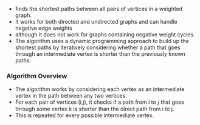 * finds the shortest paths between all pairs of vertices in a weighted graph.
* It works for both directed and undirected graphs and can handle negative edge weights 
* although it does not work for graphs containing negative weight cycles.
* The algorithm uses a dynamic programming approach to build up the shortest paths by iteratively considering whether a path that goes through an intermediate vertex is shorter than the previously known paths.


### Algorithm Overview

* The algorithm works by considering each vertex as an intermediate vertex in the path between any two vertices.
* For each pair of vertices (i,j), it checks if a path from i to 𝑗 that goes through some vertex k is shorter than the direct path from i to j.
* This is repeated for every possible intermediate vertex.
